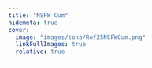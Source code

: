 ```yaml
---
title: "NSFW Cum"
hidemeta: true
cover:
  image: "images/sona/Ref25NSFWCum.png"
  linkFullImages: true
  relative: true
---
```



